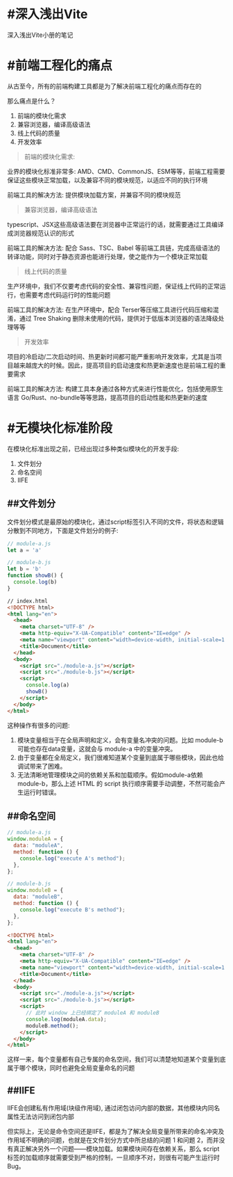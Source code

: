 # #深入浅出Vite

深入浅出Vite小册的笔记

# #前端工程化的痛点

从古至今，所有的前端构建工具都是为了解决前端工程化的痛点而存在的

那么痛点是什么？

1. 前端的模块化需求
2. 兼容浏览器，编译高级语法
3. 线上代码的质量
4. 开发效率

> 前端的模块化需求:

业界的模块化标准非常多: AMD、CMD、CommonJS、ESM等等，前端工程需要保证这些模块正常加载，以及兼容不同的模块规范，以适应不同的执行环境

前端工具的解决方法: 提供模块加载方案，并兼容不同的模块规范

> 兼容浏览器，编译高级语法

typescript、JSX这些高级语法要在浏览器中正常运行的话，就需要通过工具编译成浏览器规范认识的形式

前端工具的解决方法: 配合 Sass、TSC、Babel 等前端工具链，完成高级语法的转译功能，同时对于静态资源也能进行处理，使之能作为一个模块正常加载

> 线上代码的质量

生产环境中，我们不仅要考虑代码的安全性、兼容性问题，保证线上代码的正常运行，也需要考虑代码运行时的性能问题

前端工具的解决方法: 在生产环境中，配合 Terser等压缩工具进行代码压缩和混淆，通过 Tree Shaking 删除未使用的代码，提供对于低版本浏览器的语法降级处理等等

> 开发效率

项目的冷启动/二次启动时间、热更新时间都可能严重影响开发效率，尤其是当项目越来越庞大的时候。因此，提高项目的启动速度和热更新速度也是前端工程的重要需求

前端工具的解决方法: 构建工具本身通过各种方式来进行性能优化，包括使用原生语言 Go/Rust、no-bundle等等思路，提高项目的启动性能和热更新的速度

# #无模块化标准阶段

在模块化标准出现之前，已经出现过多种类似模块化的开发手段:
1. 文件划分
2. 命名空间
3. IIFE

## ##文件划分

文件划分模式是最原始的模块化，通过script标签引入不同的文件，将状态和逻辑分散到不同地方，下面是文件划分的例子:

```javascript
// module-a.js
let a = 'a'
```

```javascript
// module-b.js
let b = 'b'
function showB() {
  console.log(b)
}
```

```html
// index.html
<!DOCTYPE html>
<html lang="en">
  <head>
    <meta charset="UTF-8" />
    <meta http-equiv="X-UA-Compatible" content="IE=edge" />
    <meta name="viewport" content="width=device-width, initial-scale=1.0" />
    <title>Document</title>
  </head>
  <body>
    <script src="./module-a.js"></script>
    <script src="./module-b.js"></script>
    <script>
      console.log(a)
      showB()
    </script>
  </body>
</html>
```

这种操作有很多的问题:

1. 模块变量相当于在全局声明和定义，会有变量名冲突的问题。比如 module-b 可能也存在data变量，这就会与 module-a 中的变量冲突。
2. 由于变量都在全局定义，我们很难知道某个变量到底属于哪些模块，因此也给调试带来了困难。
3. 无法清晰地管理模块之间的依赖关系和加载顺序。假如module-a依赖module-b，那么上述 HTML 的 script 执行顺序需要手动调整，不然可能会产生运行时错误。


## ##命名空间
```javascript
// module-a.js
window.moduleA = {
  data: "moduleA",
  method: function () {
    console.log("execute A's method");
  },
};
```
```javascript
// module-b.js
window.moduleB = {
  data: "moduleB",
  method: function () {
    console.log("execute B's method");
  },
};
```
```html
<!DOCTYPE html>
<html lang="en">
  <head>
    <meta charset="UTF-8" />
    <meta http-equiv="X-UA-Compatible" content="IE=edge" />
    <meta name="viewport" content="width=device-width, initial-scale=1.0" />
    <title>Document</title>
  </head>
  <body>
    <script src="./module-a.js"></script>
    <script src="./module-b.js"></script>
    <script>
      // 此时 window 上已经绑定了 moduleA 和 moduleB
      console.log(moduleA.data);
      moduleB.method();
    </script>
  </body>
</html>
```
这样一来，每个变量都有自己专属的命名空间，我们可以清楚地知道某个变量到底属于哪个模块，同时也避免全局变量命名的问题

## ##IIFE

IIFE会创建私有作用域(块级作用域), 通过闭包访问内部的数据，其他模块内同名属性无法访问到闭包内部

但实际上，无论是命令空间还是IIFE，都是为了解决全局变量所带来的命名冲突及作用域不明确的问题，也就是在文件划分方式中所总结的问题 1 和问题 2，而并没有真正解决另外一个问题——模块加载。如果模块间存在依赖关系，那么 script 标签的加载顺序就需要受到严格的控制，一旦顺序不对，则很有可能产生运行时 Bug。
